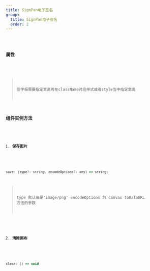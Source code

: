 ```yaml
---
title: SignPan电子签名
group:
  title: SignPan电子签名
  order: 2
---
```


<code src="../../../../docs/.demos/signpan/index.tsx" />

### 属性

<API hideTitle></API>

> 签字板需要指定宽高可在<Badge>className</Badge>对应样式或者<Badge>style</Badge>当中指定宽高

### 组件实例方法

1. #### 保存图片

```js
save: (type?: string, encodeOptions?: any) => string;
```

> type 默认值是'image/png' encodeOptions 为 canvas toDataURL 方法的参数

2. #### 清除画布

```js
clear: () => void
```
